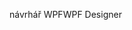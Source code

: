 <span data-ttu-id="7d24c-101">návrhář WPF</span><span class="sxs-lookup"><span data-stu-id="7d24c-101">WPF Designer</span></span>
